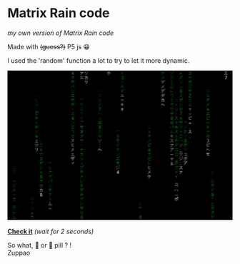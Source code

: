 # Matrix Rain code
_my own version of Matrix Rain code_

Made with ~~(guess?)~~ P5 js 😁

I used the 'random' function a lot to try to let it more dynamic.

![Screen.png](/Screen.png)

[**Check it**](https://rawcdn.githack.com/zuppao/Matrix-Rain-Code/58663cf618ef76b06463d940aac2f6411f4f956d/Matrix.html) _(wait for 2 seconds)_

So what, 🔴 or 🔵 pill ?
!<br />
Zuppao
